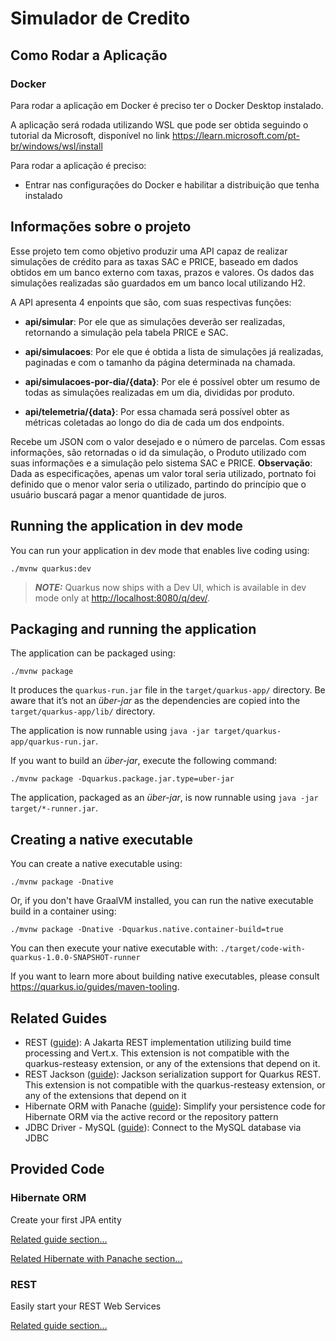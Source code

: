 # Simulador de Credito

## Como Rodar a Aplicação

### Docker
Para rodar a aplicação em Docker é preciso ter o Docker Desktop instalado. 

A aplicação será rodada utilizando WSL que pode ser obtida seguindo o tutorial da Microsoft, disponível no link https://learn.microsoft.com/pt-br/windows/wsl/install

Para rodar a aplicação é preciso:
- Entrar nas configurações do Docker e habilitar a distribuição que tenha instalado 


## Informações sobre o projeto

Esse projeto tem como objetivo produzir uma API capaz de realizar simulações de crédito para as taxas SAC e PRICE, baseado em dados obtidos em um banco externo com taxas, prazos e valores. Os dados das simulações realizadas são guardados em um banco local utilizando H2.

A API apresenta 4 enpoints que são, com suas respectivas funções:

- **api/simular**: Por ele que as simulações deverão ser realizadas, retornando a simulação pela tabela PRICE e SAC.

- **api/simulacoes**: Por ele que é obtida a lista de simulações já realizadas, paginadas e com o tamanho da página determinada na chamada.

- **api/simulacoes-por-dia/{data}**: Por ele é possível obter um resumo de todas as simulações realizadas em um dia, divididas por produto.

- **api/telemetria/{data}**: Por essa chamada será possível obter as métricas coletadas ao longo do dia de cada um dos endpoints.




Recebe um JSON com o valor desejado e o número de parcelas. Com essas informações, são retornadas o id da simulação, o Produto utilizado com suas informações e a simulação pelo sistema SAC e PRICE. **Observação**: Dada as especificações, apenas um valor toral seria utilizado, portnato foi definido que o menor valor seria o utilizado, partindo do princípio que o usuário buscará pagar a menor quantidade de juros.

## Running the application in dev mode

You can run your application in dev mode that enables live coding using:

```shell script
./mvnw quarkus:dev
```

> **_NOTE:_**  Quarkus now ships with a Dev UI, which is available in dev mode only at <http://localhost:8080/q/dev/>.

## Packaging and running the application

The application can be packaged using:

```shell script
./mvnw package
```

It produces the `quarkus-run.jar` file in the `target/quarkus-app/` directory.
Be aware that it’s not an _über-jar_ as the dependencies are copied into the `target/quarkus-app/lib/` directory.

The application is now runnable using `java -jar target/quarkus-app/quarkus-run.jar`.

If you want to build an _über-jar_, execute the following command:

```shell script
./mvnw package -Dquarkus.package.jar.type=uber-jar
```

The application, packaged as an _über-jar_, is now runnable using `java -jar target/*-runner.jar`.

## Creating a native executable

You can create a native executable using:

```shell script
./mvnw package -Dnative
```

Or, if you don't have GraalVM installed, you can run the native executable build in a container using:

```shell script
./mvnw package -Dnative -Dquarkus.native.container-build=true
```

You can then execute your native executable with: `./target/code-with-quarkus-1.0.0-SNAPSHOT-runner`

If you want to learn more about building native executables, please consult <https://quarkus.io/guides/maven-tooling>.

## Related Guides

- REST ([guide](https://quarkus.io/guides/rest)): A Jakarta REST implementation utilizing build time processing and Vert.x. This extension is not compatible with the quarkus-resteasy extension, or any of the extensions that depend on it.
- REST Jackson ([guide](https://quarkus.io/guides/rest#json-serialisation)): Jackson serialization support for Quarkus REST. This extension is not compatible with the quarkus-resteasy extension, or any of the extensions that depend on it
- Hibernate ORM with Panache ([guide](https://quarkus.io/guides/hibernate-orm-panache)): Simplify your persistence code for Hibernate ORM via the active record or the repository pattern
- JDBC Driver - MySQL ([guide](https://quarkus.io/guides/datasource)): Connect to the MySQL database via JDBC

## Provided Code

### Hibernate ORM

Create your first JPA entity

[Related guide section...](https://quarkus.io/guides/hibernate-orm)

[Related Hibernate with Panache section...](https://quarkus.io/guides/hibernate-orm-panache)


### REST

Easily start your REST Web Services

[Related guide section...](https://quarkus.io/guides/getting-started-reactive#reactive-jax-rs-resources)
